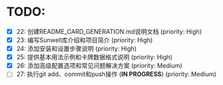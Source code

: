 # TODO:

- [x] 22: 创建README_CARD_GENERATION.md说明文档 (priority: High)
- [x] 23: 编写Sunwell库介绍和项目简介 (priority: High)
- [x] 24: 添加安装和设置步骤说明 (priority: High)
- [x] 25: 提供基本用法示例和卡牌数据格式说明 (priority: High)
- [x] 26: 添加高级配置选项和常见问题解决方案 (priority: Medium)
- [ ] 27: 执行git add、commit和push操作 (**IN PROGRESS**) (priority: Medium)
